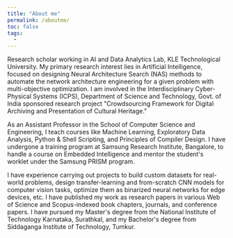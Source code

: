 ```yaml
---
title: "About me"
permalink: /aboutme/
toc: false
tags:
  -
---
```


Research scholar working in AI and Data Analytics Lab, KLE Technological University. My primary research interest lies in Artificial Intelligence, focused on designing Neural Architecture Search (NAS) methods to automate the network architecture engineering for a given problem with multi-objective optimization. I am involved in the Interdisciplinary Cyber-Physical Systems (ICPS), Department of Science and Technology, Govt. of India sponsored research project "Crowdsourcing Framework for Digital Archiving and Presentation of Cultural Heritage."

As an Assistant Professor in the School of Computer Science and Engineering, I teach courses like Machine Learning, Exploratory Data Analysis, Python & Shell Scripting, and Principles of Compiler Design. I have undergone a training program at Samsung Research Institute, Bangalore, to handle a course on Embedded Intelligence and mentor the student's worklet under the Samsung PRISM program.

I have experience carrying out projects to build custom datasets for real-world problems, design transfer-learning and from-scratch CNN models for computer vision tasks, optimize them as binarized neural networks for edge devices, etc. I have published my work as research papers in various Web of Science and Scopus-indexed book chapters, journals, and conference papers. I have pursued my Master's degree from the National Institute of Technology Karnataka, Surathkal, and my Bachelor's degree from Siddaganga Institute of Technology, Tumkur.
